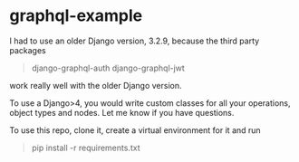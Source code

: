 # graphql-example
I had to use an older Django version, 3.2.9, because the third party packages
> django-graphql-auth
> django-graphql-jwt

work really well with the older Django version.

To use a Django>4, you would write custom classes for all your operations, object types and nodes.
Let me know if you have questions.

To use this repo,
clone it, create a virtual environment for it and run
>pip install -r requirements.txt
